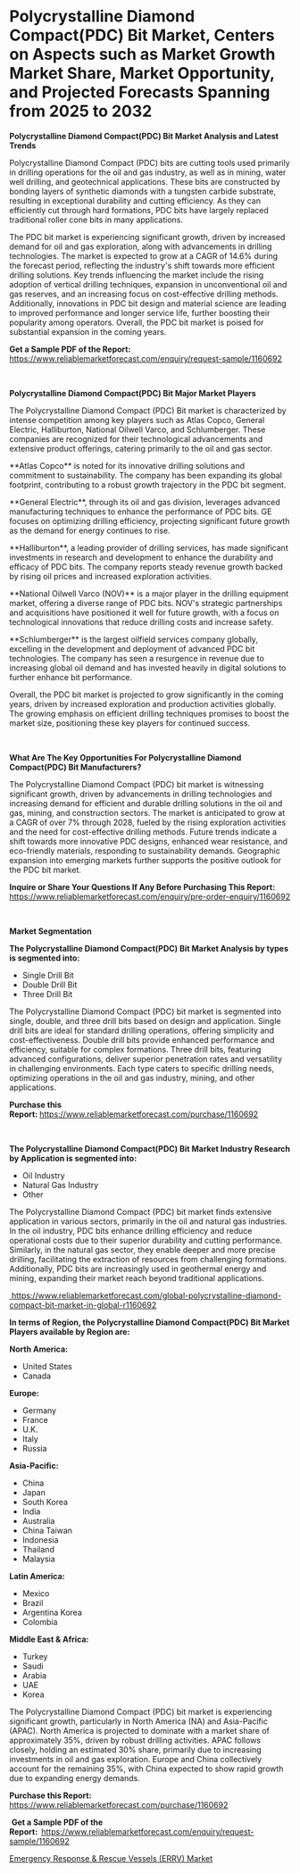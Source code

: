 <p><h1>Polycrystalline Diamond Compact(PDC) Bit Market, Centers on Aspects such as Market Growth Market Share, Market Opportunity, and Projected Forecasts Spanning from 2025 to 2032</h1></p><p><strong>Polycrystalline Diamond Compact(PDC) Bit Market Analysis and Latest Trends</strong></p>
<p><p>Polycrystalline Diamond Compact (PDC) bits are cutting tools used primarily in drilling operations for the oil and gas industry, as well as in mining, water well drilling, and geotechnical applications. These bits are constructed by bonding layers of synthetic diamonds with a tungsten carbide substrate, resulting in exceptional durability and cutting efficiency. As they can efficiently cut through hard formations, PDC bits have largely replaced traditional roller cone bits in many applications.</p><p>The PDC bit market is experiencing significant growth, driven by increased demand for oil and gas exploration, along with advancements in drilling technologies. The market is expected to grow at a CAGR of 14.6% during the forecast period, reflecting the industry's shift towards more efficient drilling solutions. Key trends influencing the market include the rising adoption of vertical drilling techniques, expansion in unconventional oil and gas reserves, and an increasing focus on cost-effective drilling methods. Additionally, innovations in PDC bit design and material science are leading to improved performance and longer service life, further boosting their popularity among operators. Overall, the PDC bit market is poised for substantial expansion in the coming years.</p></p>
<p><strong>Get a Sample PDF of the Report:&nbsp;</strong> <a href="https://www.reliablemarketforecast.com/enquiry/request-sample/1160692?utm_campaign=1890&utm_medium=2&utm_source=Github&utm_content=ia&utm_term=24022025&utm_id=polycrystalline-diamond-compactpdc-bit">https://www.reliablemarketforecast.com/enquiry/request-sample/1160692</a></p>
<p>&nbsp;</p>
<p><strong>Polycrystalline Diamond Compact(PDC) Bit Major Market Players</strong></p>
<p><p>The Polycrystalline Diamond Compact (PDC) Bit market is characterized by intense competition among key players such as Atlas Copco, General Electric, Halliburton, National Oilwell Varco, and Schlumberger. These companies are recognized for their technological advancements and extensive product offerings, catering primarily to the oil and gas sector.</p><p>**Atlas Copco** is noted for its innovative drilling solutions and commitment to sustainability. The company has been expanding its global footprint, contributing to a robust growth trajectory in the PDC bit segment. </p><p>**General Electric**, through its oil and gas division, leverages advanced manufacturing techniques to enhance the performance of PDC bits. GE focuses on optimizing drilling efficiency, projecting significant future growth as the demand for energy continues to rise.</p><p>**Halliburton**, a leading provider of drilling services, has made significant investments in research and development to enhance the durability and efficacy of PDC bits. The company reports steady revenue growth backed by rising oil prices and increased exploration activities.</p><p>**National Oilwell Varco (NOV)** is a major player in the drilling equipment market, offering a diverse range of PDC bits. NOV's strategic partnerships and acquisitions have positioned it well for future growth, with a focus on technological innovations that reduce drilling costs and increase safety.</p><p>**Schlumberger** is the largest oilfield services company globally, excelling in the development and deployment of advanced PDC bit technologies. The company has seen a resurgence in revenue due to increasing global oil demand and has invested heavily in digital solutions to further enhance bit performance.</p><p>Overall, the PDC bit market is projected to grow significantly in the coming years, driven by increased exploration and production activities globally. The growing emphasis on efficient drilling techniques promises to boost the market size, positioning these key players for continued success.</p></p>
<p>&nbsp;</p>
<p><strong>What Are The Key Opportunities For Polycrystalline Diamond Compact(PDC) Bit Manufacturers?</strong></p>
<p><p>The Polycrystalline Diamond Compact (PDC) bit market is witnessing significant growth, driven by advancements in drilling technologies and increasing demand for efficient and durable drilling solutions in the oil and gas, mining, and construction sectors. The market is anticipated to grow at a CAGR of over 7% through 2028, fueled by the rising exploration activities and the need for cost-effective drilling methods. Future trends indicate a shift towards more innovative PDC designs, enhanced wear resistance, and eco-friendly materials, responding to sustainability demands. Geographic expansion into emerging markets further supports the positive outlook for the PDC bit market.</p></p>
<p><strong>Inquire or Share Your Questions If Any Before Purchasing This Report:</strong> <a href="https://www.reliablemarketforecast.com/enquiry/pre-order-enquiry/1160692?utm_campaign=1890&utm_medium=2&utm_source=Github&utm_content=ia&utm_term=24022025&utm_id=polycrystalline-diamond-compactpdc-bit">https://www.reliablemarketforecast.com/enquiry/pre-order-enquiry/1160692</a></p>
<p>&nbsp;</p>
<p><strong>Market Segmentation</strong></p>
<p><strong>The Polycrystalline Diamond Compact(PDC) Bit Market Analysis by types is segmented into:</strong></p>
<p><ul><li>Single Drill Bit</li><li>Double Drill Bit</li><li>Three Drill Bit</li></ul></p>
<p><p>The Polycrystalline Diamond Compact (PDC) bit market is segmented into single, double, and three drill bits based on design and application. Single drill bits are ideal for standard drilling operations, offering simplicity and cost-effectiveness. Double drill bits provide enhanced performance and efficiency, suitable for complex formations. Three drill bits, featuring advanced configurations, deliver superior penetration rates and versatility in challenging environments. Each type caters to specific drilling needs, optimizing operations in the oil and gas industry, mining, and other applications.</p></p>
<p><strong>Purchase this Report:&nbsp;</strong><a href="https://www.reliablemarketforecast.com/purchase/1160692?utm_campaign=1890&utm_medium=2&utm_source=Github&utm_content=ia&utm_term=24022025&utm_id=polycrystalline-diamond-compactpdc-bit">https://www.reliablemarketforecast.com/purchase/1160692</a></p>
<p>&nbsp;</p>
<p><strong>The Polycrystalline Diamond Compact(PDC) Bit Market Industry Research by Application is segmented into:</strong></p>
<p><ul><li>Oil Industry</li><li>Natural Gas Industry</li><li>Other</li></ul></p>
<p><p>The Polycrystalline Diamond Compact (PDC) bit market finds extensive application in various sectors, primarily in the oil and natural gas industries. In the oil industry, PDC bits enhance drilling efficiency and reduce operational costs due to their superior durability and cutting performance. Similarly, in the natural gas sector, they enable deeper and more precise drilling, facilitating the extraction of resources from challenging formations. Additionally, PDC bits are increasingly used in geothermal energy and mining, expanding their market reach beyond traditional applications.</p></p>
<p><a href="https://www.reliablemarketforecast.com/global-polycrystalline-diamond-compact-bit-market-in-global-r1160692?utm_campaign=1890&utm_medium=2&utm_source=Github&utm_content=ia&utm_term=24022025&utm_id=polycrystalline-diamond-compactpdc-bit">&nbsp;https://www.reliablemarketforecast.com/global-polycrystalline-diamond-compact-bit-market-in-global-r1160692</a></p>
<p><strong>In terms of Region, the Polycrystalline Diamond Compact(PDC) Bit Market Players available by Region are:</strong></p>
<p>
    <p> <strong> North America: </strong>
        <ul>
            <li>United States</li>
            <li>Canada</li>
        </ul>
        </p> 
    <p> <strong> Europe: </strong>
        <ul>
            <li>Germany</li>
            <li>France</li>
            <li>U.K.</li>
            <li>Italy</li>
            <li>Russia</li>
        </ul>
        </p> 
    <p> <strong> Asia-Pacific: </strong>
        <ul>
            <li>China</li>
            <li>Japan</li>
            <li>South Korea</li>
            <li>India</li>
            <li>Australia</li>
            <li>China Taiwan</li>
            <li>Indonesia</li>
            <li>Thailand</li>
            <li>Malaysia</li>
        </ul>
        </p> 
    <p> <strong> Latin America: </strong>
        <ul>
            <li>Mexico</li>
            <li>Brazil</li>
            <li>Argentina Korea</li>
            <li>Colombia</li>
        </ul>
        </p> 
    <p> <strong> Middle East & Africa: </strong>
        <ul>
            <li>Turkey</li>
            <li>Saudi</li>
            <li>Arabia</li>
            <li>UAE</li>
            <li>Korea</li>
        </ul>
    </p>
    </p>
<p><p>The Polycrystalline Diamond Compact (PDC) bit market is experiencing significant growth, particularly in North America (NA) and Asia-Pacific (APAC). North America is projected to dominate with a market share of approximately 35%, driven by robust drilling activities. APAC follows closely, holding an estimated 30% share, primarily due to increasing investments in oil and gas exploration. Europe and China collectively account for the remaining 35%, with China expected to show rapid growth due to expanding energy demands.</p></p>
<p><strong>Purchase this Report: </strong><a href="https://www.reliablemarketforecast.com/purchase/1160692?utm_campaign=1890&utm_medium=2&utm_source=Github&utm_content=ia&utm_term=24022025&utm_id=polycrystalline-diamond-compactpdc-bit">https://www.reliablemarketforecast.com/purchase/1160692</a></p>
<p>&nbsp;<strong>Get a Sample PDF of the Report:&nbsp;&nbsp;</strong><a href="https://www.reliablemarketforecast.com/enquiry/request-sample/1160692?utm_campaign=1890&utm_medium=2&utm_source=Github&utm_content=ia&utm_term=24022025&utm_id=polycrystalline-diamond-compactpdc-bit">https://www.reliablemarketforecast.com/enquiry/request-sample/1160692</a></p>
<p><strong></strong></p>
<p><p><a href="https://github.com/lylyparadise/Market-Research-Report-List-6/blob/main/emergency-response-rescue-vessels-errv-market.md?utm_campaign=1890&utm_medium=2&utm_source=Github&utm_content=ia&utm_term=24022025&utm_id=polycrystalline-diamond-compactpdc-bit">Emergency Response & Rescue Vessels (ERRV) Market</a></p></p>